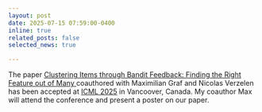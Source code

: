 ```yaml
---
layout: post
date: 2025-07-15 07:59:00-0400
inline: true
related_posts: false
selected_news: true

---
```

The paper <a href="https://openreview.net/pdf?id=99zsyZpUqp"> Clustering Items through Bandit Feedback: Finding the Right Feature out of Many </a> coauthored with Maximilian Graf and Nicolas Verzelen has been accepted at <a href="https://icml.cc/Conferences/2025">ICML 2025</a> in Vancoover, Canada. My coauthor Max will attend the conference and present a poster on our paper. 
